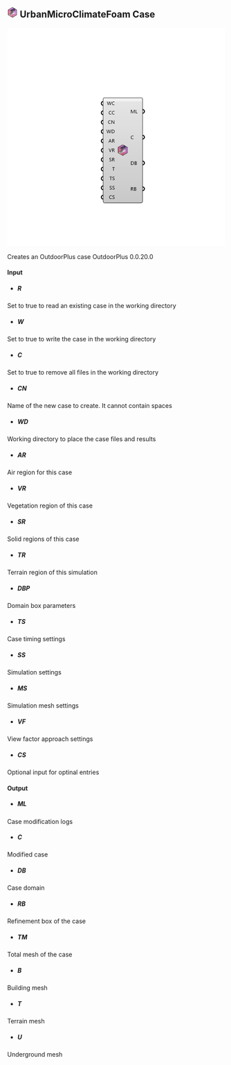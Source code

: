 ## ![](../../images/icons/UrbanMicroClimateFoam_Case.png) UrbanMicroClimateFoam Case

![](../../images/components/UrbanMicroClimateFoam_Case.png)

Creates an OutdoorPlus case 
 OutdoorPlus 0.0.20.0

#### Input
* ##### R 
Set to true to read an existing case in the working directory
* ##### W 
Set to true to write the case in the working directory
* ##### C 
Set to true to remove all files in the working directory
* ##### CN 
Name of the new case to create. It cannot contain spaces
* ##### WD 
Working directory to place the case files and results
* ##### AR 
Air region for this case
* ##### VR 
Vegetation region of this case
* ##### SR 
Solid regions of this case
* ##### TR 
Terrain region of this simulation
* ##### DBP 
Domain box parameters
* ##### TS 
Case timing settings
* ##### SS 
Simulation settings
* ##### MS 
Simulation mesh settings
* ##### VF 
View factor approach settings
* ##### CS 
Optional input for optinal entries

#### Output
* ##### ML
Case modification logs
* ##### C
Modified case
* ##### DB
Case domain
* ##### RB
Refinement box of the case
* ##### TM
Total mesh of the case
* ##### B
Building mesh
* ##### T
Terrain mesh
* ##### U
Underground mesh